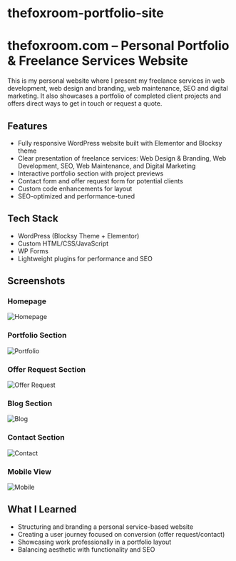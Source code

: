 # thefoxroom-portfolio-site
# thefoxroom.com – Personal Portfolio & Freelance Services Website

This is my personal website where I present my freelance services in web development, web design and branding, web maintenance, SEO and digital marketing. It also showcases a portfolio of completed client projects and offers direct ways to get in touch or request a quote.

## Features
- Fully responsive WordPress website built with Elementor and Blocksy theme
- Clear presentation of freelance services: Web Design & Branding, Web Development, SEO, Web Maintenance, and Digital Marketing
- Interactive portfolio section with project previews
- Contact form and offer request form for potential clients
- Custom code enhancements for layout
- SEO-optimized and performance-tuned

## Tech Stack
- WordPress (Blocksy Theme + Elementor)
- Custom HTML/CSS/JavaScript
- WP Forms
- Lightweight plugins for performance and SEO

## Screenshots

### Homepage
![Homepage]([https://github.com/user-attachments/assets/2e991a64-9a42-47d8-8bb1-8bed8d88fb85](https://github.com/user-attachments/assets/9d2c8872-87cf-44aa-8fba-966a0cbbe728))

### Portfolio Section
![Portfolio](https://github.com/user-attachments/assets/0b100551-efce-4732-830f-e32655ad7780)

### Offer Request Section
![Offer Request](https://github.com/user-attachments/assets/6ded0844-932a-40ae-ac5d-df0c617c0ba9)

### Blog Section
![Blog](https://github.com/user-attachments/assets/0a0376c9-0f17-4070-acb7-c51b779ca7c4)

### Contact Section
![Contact](https://github.com/user-attachments/assets/c83918b6-c4a0-46af-aef5-70d667ae921f)

### Mobile View
![Mobile](https://github.com/user-attachments/assets/cfd9cfed-ab03-42d4-ab2d-db175ebf22f7)


## What I Learned
- Structuring and branding a personal service-based website
- Creating a user journey focused on conversion (offer request/contact)
- Showcasing work professionally in a portfolio layout
- Balancing aesthetic with functionality and SEO
